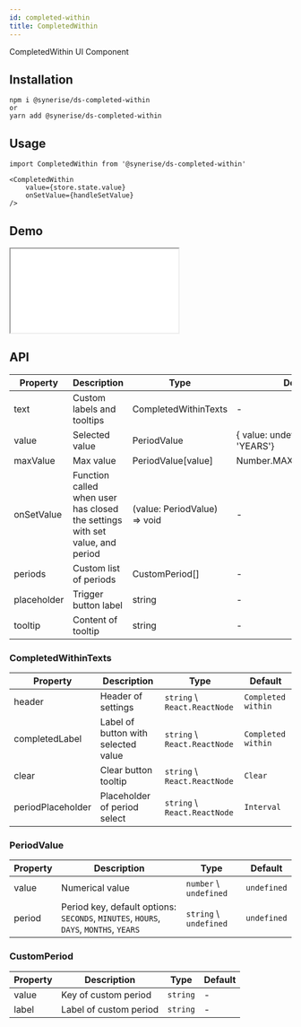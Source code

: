 ```yaml
---
id: completed-within
title: CompletedWithin
---
```


CompletedWithin UI Component

## Installation
```
npm i @synerise/ds-completed-within
or
yarn add @synerise/ds-completed-within
```

## Usage
```
import CompletedWithin from '@synerise/ds-completed-within'

<CompletedWithin
    value={store.state.value}
    onSetValue={handleSetValue}
/>

```

## Demo

<iframe src="/storybook-static/iframe.html?id=components-completed-within--default"></iframe>

## API

| Property    | Description                                                                  | Type                         | Default                              |
| ---         | ---                                                                          | ---                          | ---                                  |
| text        | Custom labels and tooltips                                                   | CompletedWithinTexts         | -                                    |
| value       | Selected value                                                               | PeriodValue                  | { value: undefined, period: 'YEARS'} |
| maxValue    | Max value                                                                    | PeriodValue[value]           | Number.MAX_SAFE_INTEGER              |
| onSetValue  | Function called when user has closed the settings with set value, and period | (value: PeriodValue) => void | -                                    |
| periods     | Custom list of periods                                                       | CustomPeriod[]               | -                                    |
| placeholder | Trigger button label                                                         | string                       | -                                    |
| tooltip     | Content of tooltip                                                           | string                       | -                                    |


### CompletedWithinTexts

| Property          | Description                         | Type                         | Default            |
| ---               | ---                                 | ---                          | ---                |
| header            | Header of settings                  | `string` \ `React.ReactNode` | `Completed within` |
| completedLabel    | Label of button with selected value | `string` \ `React.ReactNode` | `Completed within` |
| clear             | Clear button tooltip                | `string` \ `React.ReactNode` | `Clear`            |
| periodPlaceholder | Placeholder of period select        | `string` \ `React.ReactNode` | `Interval`         |

### PeriodValue

| Property | Description                                                                           | Type                   | Default     |
| ---      | ---                                                                                   | ---                    | ---         |
| value    | Numerical value                                                                       | `number` \ `undefined` | `undefined` |
| period   | Period key, default options: `SECONDS`, `MINUTES`, `HOURS`, `DAYS`, `MONTHS`, `YEARS` | `string` \ `undefined` | `undefined` |

### CustomPeriod

| Property | Description            | Type     | Default |
| ---      | ---                    | ---      | ---     |
| value    | Key of custom period   | `string` | -       |
| label    | Label of custom period | `string` | -       |

